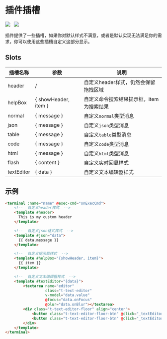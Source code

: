 # 插件插槽
<img src="https://shields.io/github/package-json/v/tzfun/vue-web-terminal/vue2" style="margin-right: 8px;">
<img src="https://shields.io/github/package-json/v/tzfun/vue-web-terminal/vue3" style="margin-right: 8px;">

插件提供了一些插槽，如果你对默认样式不满意，或者是默认实现无法满足你的需求，你可以使用这些插槽自定义这部分显示。

## Slots

| 插槽名称       | 参数                   | 说明                     |
|------------|----------------------|------------------------|
| header     | /                    | 自定义header样式，仍然会保留拖拽区域  |
| helpBox    | { showHeader, item } | 自定义命令搜索结果提示框，item为搜索结果 |
| normal     | { message }          | 自定义`normal`类型消息        |
| json       | { message }          | 自定义`json`类型消息          |
| table      | { message }          | 自定义`table`类型消息         |
| code       | { message }          | 自定义`code`类型消息          |
| html       | { message }          | 自定义`html`类型消息          |
| flash      | { content }          | 自定义实时回显样式              |
| textEditor | { data }             | 自定义文本编辑器样式             |


## 示例

```html
<terminal :name="name" @exec-cmd="onExecCmd">
    <!--  自定义header样式  -->
    <template #header>
      This is my custom header
    </template>

    <!--  自定义json格式样式  -->
    <template #json="data">
      {{ data.message }}
    </template>

    <!--  自定义提示框样式  -->
    <template #helpBox="{showHeader, item}">
      {{ item }}
    </template>

    <!--  自定义文本编辑器样式  -->
    <template #textEditor="{data}">
        <textarea name="editor" 
                  class="t-text-editor" 
                  v-model="data.value" 
                  @focus="data.onFocus" 
                  @blur="data.onBlur"></textarea>
        <div class="t-text-editor-floor" align="center">
            <button class="t-text-editor-floor-btn" @click="_textEditorClose(false)">Cancel</button>
            <button class="t-text-editor-floor-btn" @click="_textEditorClose(true)">Save & Close(Ctrl + S)</button>
        </div>
    </template>
</terminal>
```

<CommentService></CommentService>
